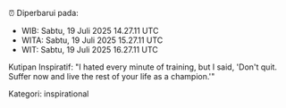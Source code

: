 ⏰ Diperbarui pada:
- WIB: Sabtu, 19 Juli 2025 14.27.11 UTC
- WITA: Sabtu, 19 Juli 2025 15.27.11 UTC
- WIT: Sabtu, 19 Juli 2025 16.27.11 UTC

Kutipan Inspiratif:
"I hated every minute of training, but I said, 'Don't quit. Suffer now and live the rest of your life as a champion.'"


Kategori: inspirational

